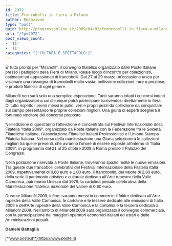 ```yaml
---
id: 2972
title: Francobolli in fiera a Milano
author: Redazione
type: "post"
guid: http://progressonline.it/2009/04/01/francobolli-in-fiera-a-milano/
url: "/?p=2972"
post_views_count:
- '11'
- '11'
categories: "['CULTURA E SPETTACOLO']"
---
```


<font face="Tahoma, sans-serif"><font size="2">E’ tutto pronto per "Milanofil", il convegno filatelico organizzato dalle Poste Italiane presso i padiglioni della Fiera di Milano. Ideale luogo d’incontro per collezionisti, estimatori ed appassionati di francobolli. Dal 27 al 29 marzo un’occasione unica per visionare una rassegna di francobolli molto vasta: bellissime collezioni, rare e preziose, e prodotti filatelici di ogni genere.</font></font>

<font face="Tahoma, sans-serif"><font size="2">Milanofil non sarà solo una semplice esposizione. Tanti saranno infatti i concorsi indetti dagli organizzatori a cui chiunque potrà partecipare iscrivendosi direttamente in fiera. Di tutto rispetto i premi messi in palio, veri e propri pezzi da collezione da conquistare sul campo presentando le proprie collezioni migliori. Una giuria di esperti sceglierà il fortunato vincitore del concorso proposto.</font></font>

<font face="Tahoma, sans-serif"><font size="2">Nell’edizione di quest’anno l’attenzione è concentrata sul Festival Internazionale della Filatelia "Italia 2009", organizzato da Poste italiane con la Federazione fra le Società Filateliche Italiane, l’Associazione Filatelisti Italiani Professionisti e l’Unione Stampa Filatelia Italiana. Nel corso della manifestazione una Giuria selezionerà le collezioni migliori tra quelle presenti, che avranno l’onore di essere esposte all’interno di "Italia 2009", in programma dal 21 al 25 ottobre 2009 a Roma presso il Palazzo dei Congressi.</font></font>

<font face="Tahoma, sans-serif"><font size="2">Nella postazione riservata a Poste Italiane, troveranno spazio molte le nuove emissioni. Tra queste due francobolli celebrativi del Festival Internazionale della Filatelia Italia 2009, rispettivamente di 0,60 euro e 1,00 euro, il francobollo, del valore di 2,80 euro, della serie Il patrimonio artistico e culturale dedicato all’Arte rupestre della Valle Camonica, patrimonio Unesco dal 1979, la cartolina postale celebrativa della Manifestazione filatelica nazionale del valore di 0,60 euro.</font></font>

<font face="Tahoma, sans-serif"><font size="2">Durante Milanofil 2009, infine, saranno messi in commercio il folder dedicato all’Arte rupestre della Valle Camonica, le cartoline e le tessere dedicate alle emissioni di Italia 2009 e dell’Arte rupestre della Valle Camonica e la cartolina e la tessera dedicata a Milanofil 2009. Nell’ambito di Milanofil 2009 sarà organizzato il convegno commerciale, con la partecipazione dei maggiori operatori economici italiani ed esteri e delle Amministrazioni postali. </font></font>

<font face="Tahoma, sans-serif"><font size="2">**Daniele Battaglia**</font></font>

<font face="Tahoma, sans-serif"><font size="2">[**www.poste.it**](https://www,poste.it) </font></font>